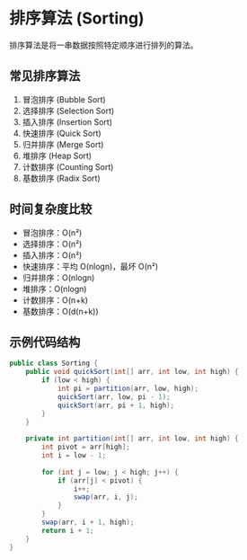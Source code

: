 # 排序算法 (Sorting)

排序算法是将一串数据按照特定顺序进行排列的算法。

## 常见排序算法
1. 冒泡排序 (Bubble Sort)
2. 选择排序 (Selection Sort)
3. 插入排序 (Insertion Sort)
4. 快速排序 (Quick Sort)
5. 归并排序 (Merge Sort)
6. 堆排序 (Heap Sort)
7. 计数排序 (Counting Sort)
8. 基数排序 (Radix Sort)

## 时间复杂度比较
- 冒泡排序：O(n²)
- 选择排序：O(n²)
- 插入排序：O(n²)
- 快速排序：平均 O(nlogn)，最坏 O(n²)
- 归并排序：O(nlogn)
- 堆排序：O(nlogn)
- 计数排序：O(n+k)
- 基数排序：O(d(n+k))

## 示例代码结构
```java
public class Sorting {
    public void quickSort(int[] arr, int low, int high) {
        if (low < high) {
            int pi = partition(arr, low, high);
            quickSort(arr, low, pi - 1);
            quickSort(arr, pi + 1, high);
        }
    }
    
    private int partition(int[] arr, int low, int high) {
        int pivot = arr[high];
        int i = low - 1;
        
        for (int j = low; j < high; j++) {
            if (arr[j] < pivot) {
                i++;
                swap(arr, i, j);
            }
        }
        swap(arr, i + 1, high);
        return i + 1;
    }
}
``` 